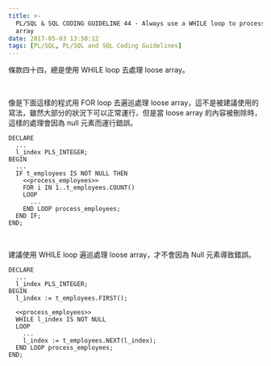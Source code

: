 ```yaml
---
title: >-
  PL/SQL & SQL CODING GUIDELINE 44 - Always use a WHILE loop to process a loose
  array
date: 2017-05-03 13:50:12
tags: [PL/SQL, PL/SQL and SQL Coding Guidelines]
---
```


條款四十四，總是使用 WHILE loop 去處理 loose array。  

<!-- More -->

<br/>


像是下面這樣的程式用 FOR loop 去遍巡處理 loose array，這不是被建議使用的寫法，雖然大部分的狀況下可以正常運行，但是當 loose array 的內容被刪除時，這樣的處理會因為 null 元素而運行錯誤。  

```psql
DECLARE 
  ...
  l_index PLS_INTEGER; 
BEGIN 
  ...
  IF t_employees IS NOT NULL THEN
    <<process_employees>>
    FOR i IN 1..t_employees.COUNT()
    LOOP
      ...
    END LOOP process_employees;
  END IF;
END;
```

<br/>


建議使用 WHILE loop 遍巡處理 loose array，才不會因為 Null 元素導致錯誤。  

```psql
DECLARE 
  ...
  l_index PLS_INTEGER; 
BEGIN 
  l_index := t_employees.FIRST(); 

  <<process_employees>> 
  WHILE l_index IS NOT NULL 
  LOOP 
    ...
    l_index := t_employees.NEXT(l_index); 
  END LOOP process_employees; 
END;
```